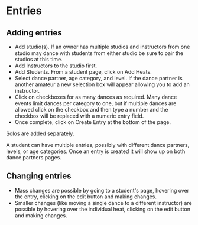 # Entries

## Adding entries

 * Add studio(s).  If an owner has multiple studios and instructors from one studio may dance with students from either studio be sure to pair the studios at this time.
 * Add Instructors to the studio first.
 * Add Students.  From a student page, click on Add Heats.
 * Select dance partner, age category, and level.  If the dance partner is another amateur a new selection box will appear allowing you to add an instructor.
 * Click on checkboxes for as many dances as required.  Many dance events limit dances per category to one, but if multiple dances are allowed click on the checkbox and then type a number and the checkbox will be replaced with a numeric entry field.
 * Once complete, click on Create Entry at the bottom of the page.

Solos are added separately.

A student can have multiple entries, possibly with different dance partners, levels, or age categories.  Once an entry is created it will show up on both dance partners pages.

## Changing entries

  * Mass changes are possible by going to a student's page, hovering over the entry, clicking on the edit button and making changes.
  * Smaller changes (like moving a single dance to a different instructor) are possible by hovering over the individual heat, clicking on the edit button and making changes.

